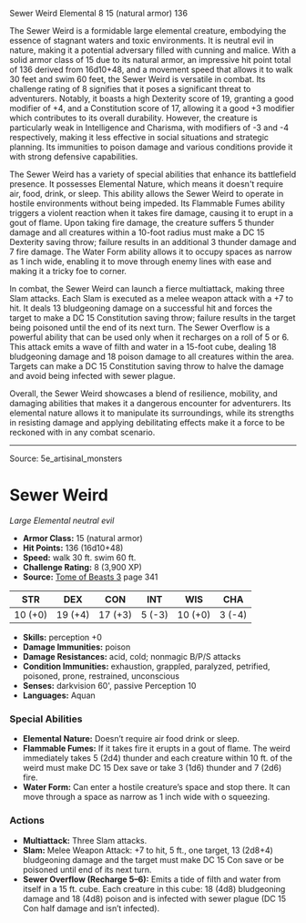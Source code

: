 <MonsterName/>Sewer Weird</MonsterName>
<CreatureType/>Elemental</CreatureType>
<CR/>8</CR>
<AC/>15 (natural armor)</AC>
<HP/>136</HP>
<summary>The Sewer Weird is a formidable large elemental creature, embodying the essence of stagnant waters and toxic environments. It is neutral evil in nature, making it a potential adversary filled with cunning and malice. With a solid armor class of 15 due to its natural armor, an impressive hit point total of 136 derived from 16d10+48, and a movement speed that allows it to walk 30 feet and swim 60 feet, the Sewer Weird is versatile in combat. Its challenge rating of 8 signifies that it poses a significant threat to adventurers. Notably, it boasts a high Dexterity score of 19, granting a good modifier of +4, and a Constitution score of 17, allowing it a good +3 modifier which contributes to its overall durability. However, the creature is particularly weak in Intelligence and Charisma, with modifiers of -3 and -4 respectively, making it less effective in social situations and strategic planning. Its immunities to poison damage and various conditions provide it with strong defensive capabilities.</summary>

<detail>

The Sewer Weird has a variety of special abilities that enhance its battlefield presence. It possesses Elemental Nature, which means it doesn't require air, food, drink, or sleep. This ability allows the Sewer Weird to operate in hostile environments without being impeded. Its Flammable Fumes ability triggers a violent reaction when it takes fire damage, causing it to erupt in a gout of flame. Upon taking fire damage, the creature suffers 5 thunder damage and all creatures within a 10-foot radius must make a DC 15 Dexterity saving throw; failure results in an additional 3 thunder damage and 7 fire damage. The Water Form ability allows it to occupy spaces as narrow as 1 inch wide, enabling it to move through enemy lines with ease and making it a tricky foe to corner.

In combat, the Sewer Weird can launch a fierce multiattack, making three Slam attacks. Each Slam is executed as a melee weapon attack with a +7 to hit. It deals 13 bludgeoning damage on a successful hit and forces the target to make a DC 15 Constitution saving throw; failure results in the target being poisoned until the end of its next turn. The Sewer Overflow is a powerful ability that can be used only when it recharges on a roll of 5 or 6. This attack emits a wave of filth and water in a 15-foot cube, dealing 18 bludgeoning damage and 18 poison damage to all creatures within the area. Targets can make a DC 15 Constitution saving throw to halve the damage and avoid being infected with sewer plague.

Overall, the Sewer Weird showcases a blend of resilience, mobility, and damaging abilities that makes it a dangerous encounter for adventurers. Its elemental nature allows it to manipulate its surroundings, while its strengths in resisting damage and applying debilitating effects make it a force to be reckoned with in any combat scenario.</detail>



---

Source: 5e_artisinal_monsters

# Sewer Weird

*Large* *Elemental* *neutral evil*

- **Armor Class:** 15 (natural armor)
- **Hit Points:** 136 (16d10+48)
- **Speed:** walk 30 ft. swim 60 ft.
- **Challenge Rating:** 8 (3,900 XP)
- **Source:** [Tome of Beasts 3](https://koboldpress.com/kpstore/product/tome-of-beasts-3-for-5th-edition/) page 341

| STR | DEX | CON | INT | WIS | CHA |
| --- | --- | --- | --- | --- | --- |
| 10 (+0) | 19 (+4) | 17 (+3) | 5 (-3) | 10 (+0) | 3 (-4) |

- **Skills:** perception +0
- **Damage Immunities:** poison
- **Damage Resistances:** acid, cold; nonmagic B/P/S attacks
- **Condition Immunities:** exhaustion, grappled, paralyzed, petrified, poisoned, prone, restrained, unconscious
- **Senses:** darkvision 60', passive Perception 10 
- **Languages:** Aquan

### Special Abilities

- **Elemental Nature:** Doesn’t require air food drink or sleep.
- **Flammable Fumes:** If it takes fire it erupts in a gout of flame. The weird immediately takes 5 (2d4) thunder and each creature within 10 ft. of the weird must make DC 15 Dex save or take 3 (1d6) thunder and 7 (2d6) fire.
- **Water Form:** Can enter a hostile creature’s space and stop there. It can move through a space as narrow as 1 inch wide with o squeezing.

### Actions

- **Multiattack:** Three Slam attacks.
- **Slam:** Melee Weapon Attack: +7 to hit, 5 ft., one target, 13 (2d8+4) bludgeoning damage and the target must make DC 15 Con save or be poisoned until end of its next turn.
- **Sewer Overflow (Recharge 5–6):** Emits a tide of filth and water from itself in a 15 ft. cube. Each creature in this cube: 18 (4d8) bludgeoning damage and 18 (4d8) poison and is infected with sewer plague (DC 15 Con half damage and isn’t infected).




